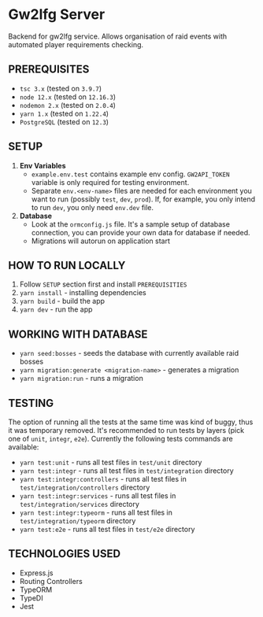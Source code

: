 # Gw2lfg Server

Backend for gw2lfg service. Allows organisation of raid events with automated player requirements checking.

## PREREQUISITES

- `tsc 3.x` (tested on `3.9.7`)
- `node 12.x` (tested on `12.16.3`)
- `nodemon 2.x` (tested on `2.0.4`)
- `yarn 1.x` (tested on `1.22.4`)
- `PostgreSQL` (tested on `12.3`)

## SETUP

1. **Env Variables**
   - `example.env.test` contains example env config. `GW2API_TOKEN` variable is only required for testing environment.
   - Separate `env.<env-name>` files are needed for each environment you want to run (possibly `test`, `dev`, `prod`).
     If, for example, you only intend to run `dev`, you only need `env.dev` file.
2. **Database**
   - Look at the `ormconfig.js` file. It's a sample setup of database connection,
     you can provide your own data for database if needed.
   - Migrations will autorun on application start

## HOW TO RUN LOCALLY

1. Follow `SETUP` section first and install `PREREQUISITIES`
2. `yarn install` - installing dependencies
3. `yarn build` - build the app
4. `yarn dev` - run the app

## WORKING WITH DATABASE

- `yarn seed:bosses` - seeds the database with currently available raid bosses
- `yarn migration:generate <migration-name>` - generates a migration
- `yarn migration:run` - runs a migration

## TESTING

The option of running all the tests at the same time was kind of buggy, thus it was temporary removed. It's recommended to run tests by layers (pick one of `unit`, `integr`, `e2e`). Currently the following tests commands are available:

- `yarn test:unit` - runs all test files in `test/unit` directory
- `yarn test:integr` - runs all test files in `test/integration` directory
- `yarn test:integr:controllers` - runs all test files in `test/integration/controllers` directory
- `yarn test:integr:services` - runs all test files in `test/integration/services` directory
- `yarn test:integr:typeorm` - runs all test files in `test/integration/typeorm` directory
- `yarn test:e2e` - runs all test files in `test/e2e` directory

## TECHNOLOGIES USED

- Express.js
- Routing Controllers
- TypeORM
- TypeDI
- Jest
